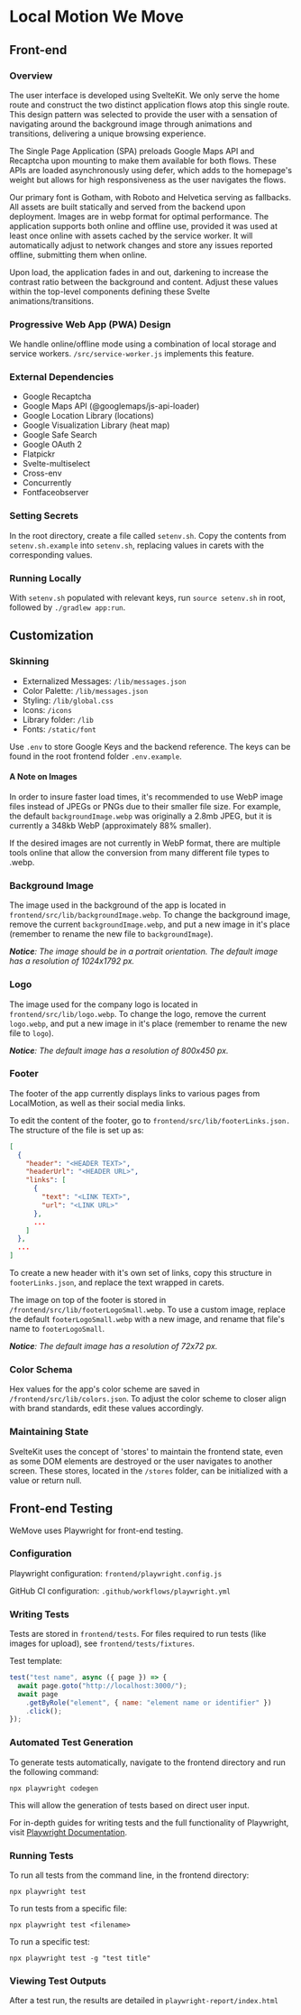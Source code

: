 # Local Motion We Move

## Front-end

### Overview

The user interface is developed using SvelteKit. We only serve the home route and construct the two distinct application flows atop this single route. This design pattern was selected to provide the user with a sensation of navigating around the background image through animations and transitions, delivering a unique browsing experience.

The Single Page Application (SPA) preloads Google Maps API and Recaptcha upon mounting to make them available for both flows. These APIs are loaded asynchronously using defer, which adds to the homepage's weight but allows for high responsiveness as the user navigates the flows.

Our primary font is Gotham, with Roboto and Helvetica serving as fallbacks. All assets are built statically and served from the backend upon deployment. Images are in webp format for optimal performance. The application supports both online and offline use, provided it was used at least once online with assets cached by the service worker. It will automatically adjust to network changes and store any issues reported offline, submitting them when online.

Upon load, the application fades in and out, darkening to increase the contrast ratio between the background and content. Adjust these values within the top-level components defining these Svelte animations/transitions.

### Progressive Web App (PWA) Design

We handle online/offline mode using a combination of local storage and service workers. `/src/service-worker.js` implements this feature.

### External Dependencies

- Google Recaptcha
- Google Maps API (@googlemaps/js-api-loader)
- Google Location Library (locations)
- Google Visualization Library (heat map)
- Google Safe Search
- Google OAuth 2
- Flatpickr
- Svelte-multiselect
- Cross-env
- Concurrently
- Fontfaceobserver

### Setting Secrets

In the root directory, create a file called `setenv.sh`. Copy the contents from `setenv.sh.example` into `setenv.sh`, replacing values in carets with the corresponding values.

### Running Locally

With `setenv.sh` populated with relevant keys, run `source setenv.sh` in root, followed by `./gradlew app:run`.

## Customization

### Skinning

- Externalized Messages: `/lib/messages.json`
- Color Palette: `/lib/messages.json`
- Styling: `/lib/global.css`
- Icons: `/icons`
- Library folder: `/lib`
- Fonts: `/static/font`

Use `.env` to store Google Keys and the backend reference. The keys can be found in the root frontend folder `.env.example`.

#### A Note on Images

In order to insure faster load times, it's recommended to use WebP image files instead of JPEGs or PNGs due to their smaller file size. For example, the default `backgroundImage.webp` was originally a 2.8mb JPEG, but it is currently a 348kb WebP (approximately 88% smaller).

If the desired images are not currently in WebP format, there are multiple tools online that allow the conversion from many different file types to .webp.

### Background Image

The image used in the background of the app is located in `frontend/src/lib/backgroundImage.webp`. To change the background image, remove the current `backgroundImage.webp`, and put a new image in it's place (remember to rename the new file to `backgroundImage`).

***Notice**: The image should be in a portrait orientation. The default image has a resolution of 1024x1792 px.*

### Logo

The image used for the company logo is located in `frontend/src/lib/logo.webp`. To change the logo, remove the current `logo.webp`, and put a new image in it's place (remember to rename the new file to `logo`).

***Notice**: The default image has a resolution of 800x450 px.*

### Footer

The footer of the app currently displays links to various pages from LocalMotion, as well as their social media links.

To edit the content of the footer, go to `frontend/src/lib/footerLinks.json.` The structure of the file is set up as:

```json
[
  {
    "header": "<HEADER TEXT>",
    "headerUrl": "<HEADER URL>",
    "links": [
      {
        "text": "<LINK TEXT>",
        "url": "<LINK URL>"
      },
      ...
    ]
  },
  ...
]
```

To create a new header with it's own set of links, copy this structure in `footerLinks.json`, and replace the text wrapped in carets.

The image on top of the footer is stored in `/frontend/src/lib/footerLogoSmall.webp`. To use a custom image, replace the default `footerLogoSmall.webp` with a new image, and rename that file's name to `footerLogoSmall`. 

***Notice**: The default image has a resolution of 72x72 px.*

### Color Schema

Hex values for the app's color scheme are saved in `/frontend/src/lib/colors.json`. To adjust the color scheme to closer align with brand standards, edit these values accordingly. 

### Maintaining State

SvelteKit uses the concept of 'stores' to maintain the frontend state, even as some DOM elements are destroyed or the user navigates to another screen. These stores, located in the `/stores` folder, can be initialized with a value or return null.

## Front-end Testing

WeMove uses Playwright for front-end testing.

### Configuration

Playwright configuration: `frontend/playwright.config.js`

GitHub CI configuration: `.github/workflows/playwright.yml`

### Writing Tests

Tests are stored in `frontend/tests`. For files required to run tests (like images for upload), see `frontend/tests/fixtures`.

Test template:

```javascript
test("test name", async ({ page }) => {
  await page.goto("http://localhost:3000/");
  await page
    .getByRole("element", { name: "element name or identifier" })
    .click();
});
```

### Automated Test Generation

To generate tests automatically, navigate to the frontend directory and run the following command:

`npx playwright codegen`

This will allow the generation of tests based on direct user input.

For in-depth guides for writing tests and the full functionality of Playwright, visit [Playwright Documentation](https://playwright.dev/docs/intro).

### Running Tests

To run all tests from the command line, in the frontend directory:

`npx playwright test`

To run tests from a specific file:

`npx playwright test <filename>`

To run a specific test:

`npx playwright test -g "test title"`

### Viewing Test Outputs

After a test run, the results are detailed in `playwright-report/index.html`
